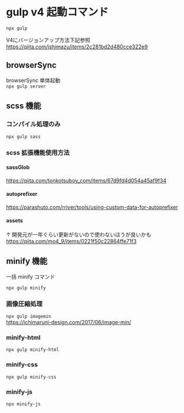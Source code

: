 # gulp v4 起動コマンド

`npx gulp`  

V4にバージョンアップ方法下記参照  
https://qiita.com/jshimazu/items/2c281bd2d480cce322e9

## browserSync

browserSync 単体起動  
`npx gulp server`

## scss 機能

### コンパイル処理のみ

`npx gulp sass`

### scss 拡張機能使用方法

#### sassGlob

https://qiita.com/tonkotsuboy_com/items/67d9fd4d054a45af9f34

#### autoprefixer

https://parashuto.com/rriver/tools/using-custom-data-for-autoprefixer

#### assets

↑ 開発元が一年ぐらい更新がないので使わないほうが良いかも  
https://qiita.com/mo4_9/items/0221f50c22864ffe71f3

## minify 機能

一括 minify コマンド

`npx gulp minify`

### 画像圧縮処理

`npx gulp imagemin`  
https://ichimaruni-design.com/2017/06/image-min/

### minify-html

`npx gulp minify-html`

### minify-css

`npx gulp minify-css`

### minify-js

`npx minify-js`
